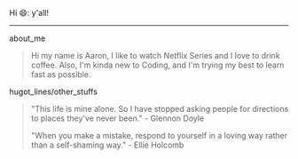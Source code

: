 Hi 😄: y'all!
***
about_me
>  Hi my name is Aaron, I like to watch Netflix Series and I love to drink coffee. Also, I'm kinda new to Coding, and I'm trying my best to learn fast as possible.

hugot_lines/other_stuffs
> "This life is mine alone. So I have stopped asking people for directions to places they've never been." - Glennon Doyle
> 
>"When you make a mistake, respond to yourself in a loving way rather than a self-shaming way." - Ellie Holcomb
